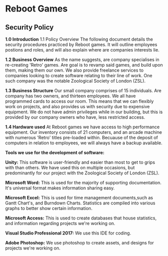 # Reboot Games 
## Security Policy

**1.0 Introduction**
1.1 Policy Overview
The following document details the security procedures practiced by Reboot games. It will outline employees postions and roles, and will also explain where are companies interests lie.

**1.2 Business Overview**
As the name suggests, are company specialises in re-creating 'Retro' games. Are goal is to revamp said games, and build upon them, making them our own. We also provide freelance services to companies looking to create software relating to their line of work. One such company was the notable Zoological Society of London (ZSL).  

**1.3 Business Structure**
Our small company comprises of 15 individuals. Are company has two owners, and thirteen employees. We all have programmed cards to access our room. This means that we can flexibly work on projects, and also provides us with security due to expensive equipment. We do not have admin privileges while in our building, but this is provided by our company owners who have, less restricted access.

**1.4 Hardware used**
At Reboot games we have access to high performance equipment. Our inventory consists of 21 computers, and an arcade machine with numerous 'Retro' titles pre-loaded within. Becuause of the deposit of computers in relation to employees, we will always have a backup available.

**Tools we use for the development of software:**


**Unity:** This software is user-friendly and easier than most to get to grips with than others. We have used this on multiple occasions, but predominantly for our project with the Zoological Society of London (ZSL).


**Microsoft Word:** This is used for the majority of supporting documentation. It's universal format makes information sharing easy.


**Microsoft Excel:** This is used for time management documents,such as Gantt Chart's, and Burndown Charts. Statistics are compiled into various graphs to better show certain information.


**Microsoft Access:** This is used to create databases that house statistics, and information regarding projects we're working on.


**Visual Studio Professional 2017:** We use this IDE for coding.


**Adobe Photoshop:** We use photoshop to create assets, and designs for projects we're working on.

